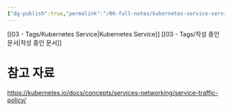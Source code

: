```yaml
---
{"dg-publish":true,"permalink":"/06-full-notes/kubernetes-service-service-internal-traffic-policy/","dgPassFrontmatter":true}
---
```


[[03 - Tags/Kubernetes Service\|Kubernetes Service]] [[03 - Tags/작성 중인 문서\|작성 중인 문서]]
# 참고 자료
https://kubernetes.io/docs/concepts/services-networking/service-traffic-policy/




